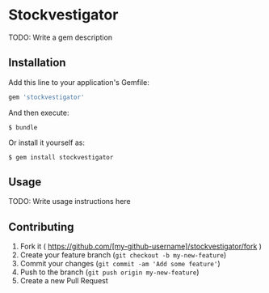 # Stockvestigator

TODO: Write a gem description

## Installation

Add this line to your application's Gemfile:

```ruby
gem 'stockvestigator'
```

And then execute:

    $ bundle

Or install it yourself as:

    $ gem install stockvestigator

## Usage

TODO: Write usage instructions here

## Contributing

1. Fork it ( https://github.com/[my-github-username]/stockvestigator/fork )
2. Create your feature branch (`git checkout -b my-new-feature`)
3. Commit your changes (`git commit -am 'Add some feature'`)
4. Push to the branch (`git push origin my-new-feature`)
5. Create a new Pull Request
